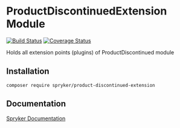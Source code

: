 # ProductDiscontinuedExtension Module
[![Build Status](https://travis-ci.org/spryker/product-discontinued-extension.svg)](https://travis-ci.org/spryker/product-discontinued-extension)
[![Coverage Status](https://coveralls.io/repos/github/spryker/product-discontinued-extension/badge.svg)](https://coveralls.io/github/spryker/product-discontinued-extension)

Holds all extension points (plugins) of ProductDiscontinued module

## Installation

```
composer require spryker/product-discontinued-extension
```

## Documentation

[Spryker Documentation](https://academy.spryker.com/developing_with_spryker/module_guide/modules.html)

